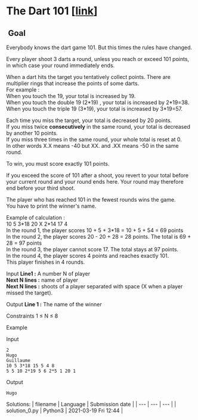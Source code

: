 # The Dart 101 \[[link](https://www.codingame.com/training/easy/the-dart-101)\]


 Goal
-----


Everybody knows the dart game 101. But this times the rules have changed.  
  
Every player shoot 3 darts a round, unless you reach or exceed 101 points, in which case your round immediately ends.  
  
When a dart hits the target you tentatively collect points. There are multiplier rings that increase the points of some darts.  
For example :  
When you touch the 19, your total is increased by 19.  
When you touch the double 19 (2\*19) , your total is increased by 2\*19=38.  
When you touch the triple 19 (3\*19), your total is increased by 3\*19=57.  
  
Each time you miss the target, your total is decreased by 20 points.  
If you miss twice **consecutively** in the same round, your total is decreased by another 10 points.  
If you miss three times in the same round, your whole total is reset at 0.  
In other words X.X means -40 but XX. and .XX means -50 in the same round.  
  
To win, you must score exactly 101 points.  
  
If you exceed the score of 101 after a shoot, you revert to your total before your current round and your round ends here. Your round may therefore end before your third shoot.  
  
The player who has reached 101 in the fewest rounds wins the game.  
You have to print the winner's name.  
  
Example of calculation :   
10 5 3\*18 20 X 2\*14 17 4  
In the round 1, the player scores 10 + 5 + 3\*18 = 10 + 5 + 54 = 69 points  
In the round 2, the player scores 20 - 20 + 28 = 28 points. The total is 69 + 28 = 97 points  
In the round 3, the player cannot score 17. The total stays at 97 points.  
In the round 4, the player scores 4 points and reaches exactly 101.   
This player finishes in 4 rounds.



Input
**Line1 :** A number N of player  
**Next N lines :** name of player  
**Next N lines :**  shoots of a player separated with space (X when a player missed the target).


Output
**Line 1 :** The name of the winner


Constraints
1 ≤ N ≤ 8


Example


Input

```
2
Hugo
Guillaume
10 5 3*18 15 5 4 8
5 5 10 2*19 5 6 2*5 1 20 1
```



Output

```
Hugo
```





Solutions:
| filename | Language | Submission date |
| --- | --- | --- |
| solution_0.py | Python3 | 2021-03-19 Fri 12:44 |
